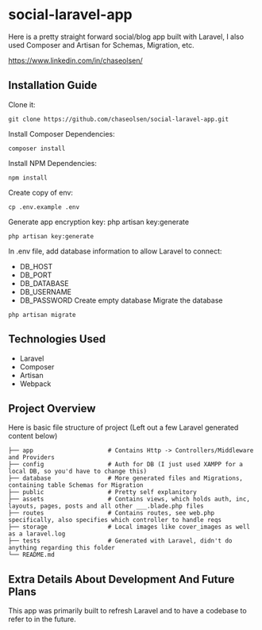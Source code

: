 # social-laravel-app
Here is a pretty straight forward social/blog app built with Laravel, I also used Composer and Artisan for Schemas, Migration, etc.

https://www.linkedin.com/in/chaseolsen/

## Installation Guide
Clone it:
```
git clone https://github.com/chaseolsen/social-laravel-app.git
```
Install Composer Dependencies:
```
composer install
```
Install NPM Dependencies:
```
npm install
```
Create copy of env:
```
cp .env.example .env
```
Generate app encryption key: php artisan key:generate
```
php artisan key:generate
```
In .env file, add database information to allow Laravel to connect: 
* DB_HOST
* DB_PORT
* DB_DATABASE
* DB_USERNAME
* DB_PASSWORD
Create empty database
Migrate the database
```
php artisan migrate
```

## Technologies Used

* Laravel
* Composer
* Artisan
* Webpack

## Project Overview

Here is basic file structure of project (Left out a few Laravel generated content below)

    ├── app                     # Contains Http -> Controllers/Middleware and Providers
    ├── config                  # Auth for DB (I just used XAMPP for a local DB, so you'd have to change this)
    ├── database                # More generated files and Migrations, containing table Schemas for Migration
    ├── public                  # Pretty self explanitory
    ├── assets                  # Contains views, which holds auth, inc, layouts, pages, posts and all other ___.blade.php files
    ├── routes                  # Contains routes, see web.php specifically, also specifies which controller to handle reqs
    ├── storage                 # Local images like cover_images as well as a laravel.log
    ├── tests                   # Generated with Laravel, didn't do anything regarding this folder
    └── README.md

## Extra Details About Development And Future Plans
This app was primarily built to refresh Laravel and to have a codebase to refer to in the future.
